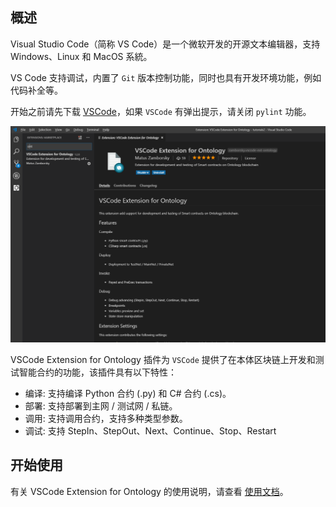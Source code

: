 

## 概述

Visual Studio Code（简称 VS Code）是一个微软开发的开源文本编辑器，支持 Windows、Linux 和 MacOS 系統。

VS Code 支持调试，内置了 `Git` 版本控制功能，同时也具有开发环境功能，例如代码补全等。

开始之前请先下载 [VSCode](https://code.visualstudio.com/)，如果 `VSCode` 有弹出提示，请关闭 `pylint` 功能。

<div align="center">
<img src="https://raw.githubusercontent.com/ontio-community/bounty-program-report/master/image/vscode.png" >
</div>  

VSCode Extension for Ontology 插件为 `VSCode` 提供了在本体区块链上开发和测试智能合约的功能，该插件具有以下特性：

- 编译: 支持编译 Python 合约 (.py) 和 C# 合约 (.cs)。
- 部署: 支持部署到主网 / 测试网 / 私链。
- 调用: 支持调用合约，支持多种类型参数。
- 调试: 支持 StepIn、StepOut、Next、Continue、Stop、Restart


## 开始使用

有关 VSCode Extension for Ontology 的使用说明，请查看 [使用文档](https://github.com/punicasuite/tutorials/blob/master/toolkits-docs/course07-How%20to%20Use%20VScode%20Extension.md)。